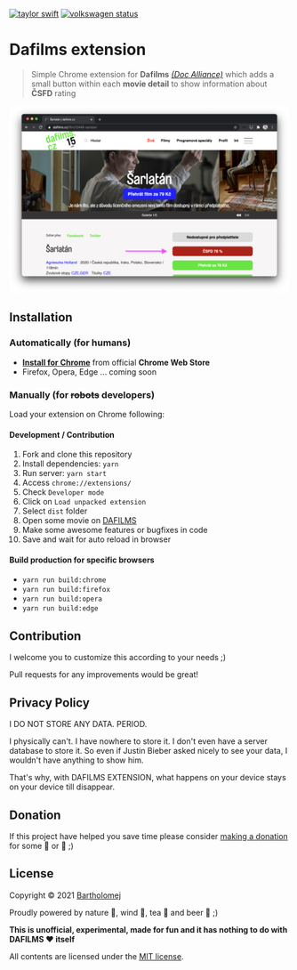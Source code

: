 [![taylor swift](https://img.shields.io/badge/secured%20by-taylor%20swift-brightgreen.svg)](https://twitter.com/SwiftOnSecurity)
[![volkswagen status](https://auchenberg.github.io/volkswagen/volkswargen_ci.svg?v=1)](https://github.com/auchenberg/volkswagen)

# Dafilms extension

> Simple Chrome extension for **Dafilms** _[(Doc Alliance)](https://dafilms.cz)_ which adds a small button within each **movie detail** to show information about **ČSFD** rating

![Screenshot](https://raw.githubusercontent.com/bartholomej/dafilms-ext/master/_assets/dafilms-promo.png)

## Installation

### Automatically (for humans)

- **[Install for Chrome](https://chrome.google.com/webstore/detail/daflims/hgcgneddmgflnbmhkjnefiobjgobbmdm)** from official **Chrome Web Store**
- Firefox, Opera, Edge ... coming soon

### Manually (for ~~robots~~ developers)

Load your extension on Chrome following:

#### Development / Contribution

1. Fork and clone this repository
2. Install dependencies: `yarn`
3. Run server: `yarn start`
4. Access `chrome://extensions/`
5. Check `Developer mode`
6. Click on `Load unpacked extension`
7. Select `dist` folder
8. Open some movie on [DAFILMS](https://dafilms.cz/film/12449-sarlatan)
9. Make some awesome features or bugfixes in code
10. Save and wait for auto reload in browser

#### Build production for specific browsers

- `yarn run build:chrome`
- `yarn run build:firefox`
- `yarn run build:opera`
- `yarn run build:edge`

## Contribution

I welcome you to customize this according to your needs ;)

Pull requests for any improvements would be great!

## Privacy Policy

I DO NOT STORE ANY DATA. PERIOD.

I physically can't. I have nowhere to store it. I don't even have a server database to store it. So even if Justin Bieber asked nicely to see your data, I wouldn't have anything to show him.

That's why, with DAFILMS EXTENSION, what happens on your device stays on your device till disappear.

## Donation

If this project have helped you save time please consider [making a donation](https://github.com/sponsors/bartholomej) for some 🍺 or 🍵 ;)

## License

Copyright &copy; 2021 [Bartholomej](http://github.com/bartholomej)

Proudly powered by nature 🗻, wind 💨, tea 🍵 and beer 🍺 ;)

**This is unofficial, experimental, made for fun and it has nothing to do with DAFILMS ❤️ itself** ️ ️

All contents are licensed under the [MIT license].

[mit license]: LICENSE
